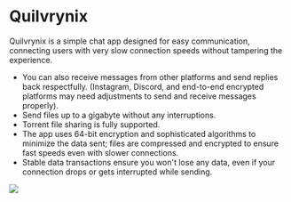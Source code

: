 # Quilvrynix
Quilvrynix is a simple chat app designed for easy communication, connecting users with very slow connection speeds without tampering the experience.


- You can also receive messages from other platforms and send replies back respectfully. (Instagram, Discord, and end-to-end encrypted platforms may need adjustments to send and receive messages properly).
- Send files up to a gigabyte without any interruptions.
- Torrent file sharing is fully supported.
- The app uses 64-bit encryption and sophisticated algorithms to minimize the data sent; files are compressed and encrypted to ensure fast speeds even with slower connections.
- Stable data transactions ensure you won't lose any data, even if your connection drops or gets interrupted while sending.


![](https://img.shields.io/github/stars/equiler/Quilvrynix)
